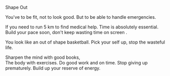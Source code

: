 Shape Out

You've to be fit,  not to look good. 
But to be able to handle emergencies.  

If you need to run 5 km to find medical help.  Time is absolutely essential. 
Build your pace soon,  don't keep wasting time on screen .

You look like an out of shape basketball. 
Pick your self up,  stop the wasteful life. 

Sharpen the mind with good books,  
The body with exercises.  Do good work and on time.  Stop giving up prematurely.  Build up your reserve of energy. 
